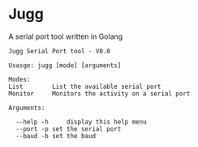 # Jugg
A serial port tool written in Golang


```
Jugg Serial Port tool - V0.0 

Usasge: jugg [mode] [arguments]

Modes:
List		List the available serial port
Monitor		Monitors the activity on a serial port

Arguments:

  --help -h 	display this help menu
  --port -p	set the serial port
  --baud -b	set the baud 
```

